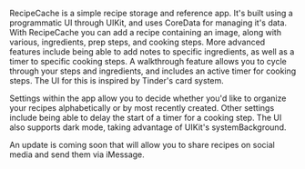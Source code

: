 RecipeCache is a simple recipe storage and reference app. It's built using a programmatic UI through UIKit, and uses CoreData for managing it's data.
With RecipeCache you can add a recipe containing an image, along with various, ingredients, prep steps, and cooking steps.
More advanced features include being able to add notes to specific ingredients, as well as a timer to specific cooking steps. 
A walkthrough feature allows you to cycle through your steps and ingredients, and includes an active timer for cooking steps. The UI for this
is inspired by Tinder's card system.

Settings within the app allow you to decide whether you'd like to organize your recipes alphabetically or by most recently created. Other settings include being
able to delay the start of a timer for a cooking step. The UI also supports dark mode, taking advantage of UIKit's systemBackground. 

An update is coming soon that will allow you to share recipes on social media and send them via iMessage.
